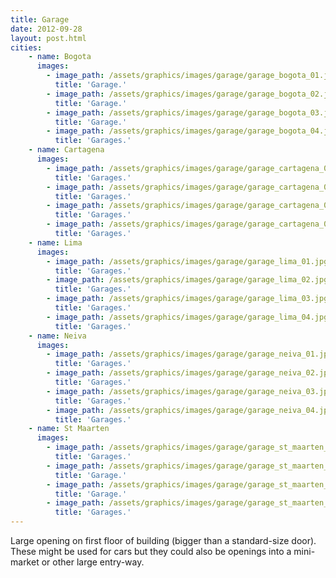 ```yaml
---
title: Garage
date: 2012-09-28
layout: post.html
cities:
    - name: Bogota
      images:
        - image_path: /assets/graphics/images/garage/garage_bogota_01.jpg
          title: 'Garage.'        
        - image_path: /assets/graphics/images/garage/garage_bogota_02.jpg
          title: 'Garage.'          
        - image_path: /assets/graphics/images/garage/garage_bogota_03.jpg
          title: 'Garage.'          
        - image_path: /assets/graphics/images/garage/garage_bogota_04.jpg
          title: 'Garages.'          
    - name: Cartagena
      images:
        - image_path: /assets/graphics/images/garage/garage_cartagena_01.jpg
          title: 'Garages.'          
        - image_path: /assets/graphics/images/garage/garage_cartagena_02.jpg
          title: 'Garages.'          
        - image_path: /assets/graphics/images/garage/garage_cartagena_03.jpg
          title: 'Garages.'          
        - image_path: /assets/graphics/images/garage/garage_cartagena_04.jpg
          title: 'Garages.'          
    - name: Lima
      images:
        - image_path: /assets/graphics/images/garage/garage_lima_01.jpg
          title: 'Garages.'          
        - image_path: /assets/graphics/images/garage/garage_lima_02.jpg
          title: 'Garages.'          
        - image_path: /assets/graphics/images/garage/garage_lima_03.jpg
          title: 'Garages.'          
        - image_path: /assets/graphics/images/garage/garage_lima_04.jpg
          title: 'Garages.'          
    - name: Neiva
      images:
        - image_path: /assets/graphics/images/garage/garage_neiva_01.jpg
          title: 'Garages.'          
        - image_path: /assets/graphics/images/garage/garage_neiva_02.jpg
          title: 'Garages.'          
        - image_path: /assets/graphics/images/garage/garage_neiva_03.jpg
          title: 'Garages.'          
        - image_path: /assets/graphics/images/garage/garage_neiva_04.jpg
          title: 'Garages.'          
    - name: St Maarten
      images:
        - image_path: /assets/graphics/images/garage/garage_st_maarten_01.jpg
          title: 'Garages.'          
        - image_path: /assets/graphics/images/garage/garage_st_maarten_02.jpg
          title: 'Garage.'          
        - image_path: /assets/graphics/images/garage/garage_st_maarten_03.jpg
          title: 'Garage.'          
        - image_path: /assets/graphics/images/garage/garage_st_maarten_04.jpg
          title: 'Garages.'          
---
```

Large opening on first floor of building (bigger than a standard-size door). These might be used for cars but they could also be openings into a mini-market or other large entry-way.